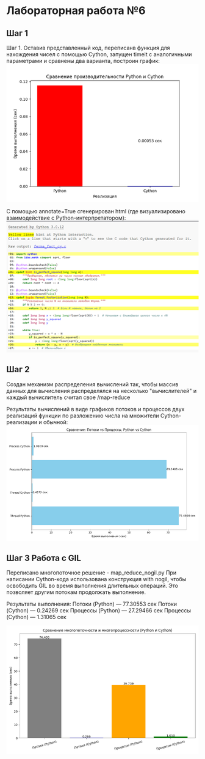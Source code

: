 # Лабораторная работа №6
## Шаг 1

Шаг 1. Оставив представленный код, переписанв функция для нахождения чисел с помощью Cython, 
запущен timeit с аналогичными параметрами и сравнены два варианта, построин график:
![alt text](performance_comparison.png)

С помощью annotate=True сгенерирован html (где визуализировано взаимодействие с Python-интерпретатором):
![alt text](image.png)



## Шаг 2

Создан механизм распределения вычислений так, чтобы массив данных для вычисления распределялся
на несколько "вычислителей" и каждый вычислитель считал свое /map-reduce

Результаты вычислений в виде графиков потоков и процессов двух реализаций функции по разложению числа на множители Cython-реализации и обычной:
![alt text](map_reduce_comparison.png)

## Шаг 3 Работа с GIL

Переписано многопоточное решение - map_reduce_nogil.py
При написании Cython-кода  использована конструкция with nogil, чтобы освободить GIL во время выполнения длительных операций. Это позволяет другим потокам продолжать выполнение.

Результаты выполнения:
Потоки (Python)           — 77.30553 сек
Потоки (Cython)           — 0.24269 сек
Процессы (Python)         — 27.29466 сек
Процессы (Cython)         — 1.31065 сек

![alt text](map_reduce_timings.png)